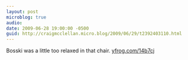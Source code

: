 ```yaml
---
layout: post
microblog: true
audio: 
date: 2009-06-28 19:00:00 -0500
guid: http://craigmcclellan.micro.blog/2009/06/29/t2392403110.html
---
```

Bosski was a little too relaxed in that chair.  [yfrog.com/14b7cj](http://yfrog.com/14b7cj)
